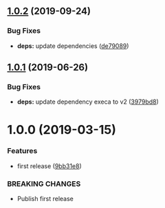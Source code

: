 ## [1.0.2](https://github.com/eclass/semantic-release-netlify/compare/v1.0.1...v1.0.2) (2019-09-24)


### Bug Fixes

* **deps:** update dependencies ([de79089](https://github.com/eclass/semantic-release-netlify/commit/de79089))

## [1.0.1](https://github.com/eclass/semantic-release-netlify/compare/v1.0.0...v1.0.1) (2019-06-26)


### Bug Fixes

* **deps:** update dependency execa to v2 ([3979bd8](https://github.com/eclass/semantic-release-netlify/commit/3979bd8))

# 1.0.0 (2019-03-15)


### Features

* first release ([9bb31e8](https://github.com/eclass/semantic-release-netlify/commit/9bb31e8))


### BREAKING CHANGES

* Publish first release
